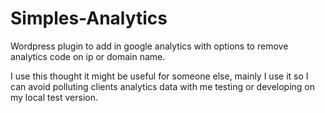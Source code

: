 Simples-Analytics
=================

Wordpress plugin to add in google analytics with options to remove analytics code on ip or domain name.

I use this thought it might be useful for someone else, mainly I use it so I can avoid polluting clients analytics data with me testing or developing on my local test version.
